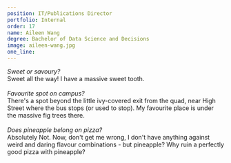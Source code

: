```yaml
---
position: IT/Publications Director
portfolio: Internal
order: 17
name: Aileen Wang
degree: Bachelor of Data Science and Decisions
image: aileen-wang.jpg
one_line:
---
```

*Sweet or savoury?*
<br>
Sweet all the way! I have a massive sweet tooth.
<br><br>
*Favourite spot on campus?*
<br>
There's a spot beyond the little ivy-covered exit from the quad, near High Street where the bus stops (or used to stop). My favourite place is under the massive fig trees there.
<br><br>
*Does pineapple belong on pizza?*
<br>
Absolutely Not. Now, don't get me wrong, I don't have anything against weird and daring flavour combinations - but pineapple? Why ruin a perfectly good pizza with pineapple? 